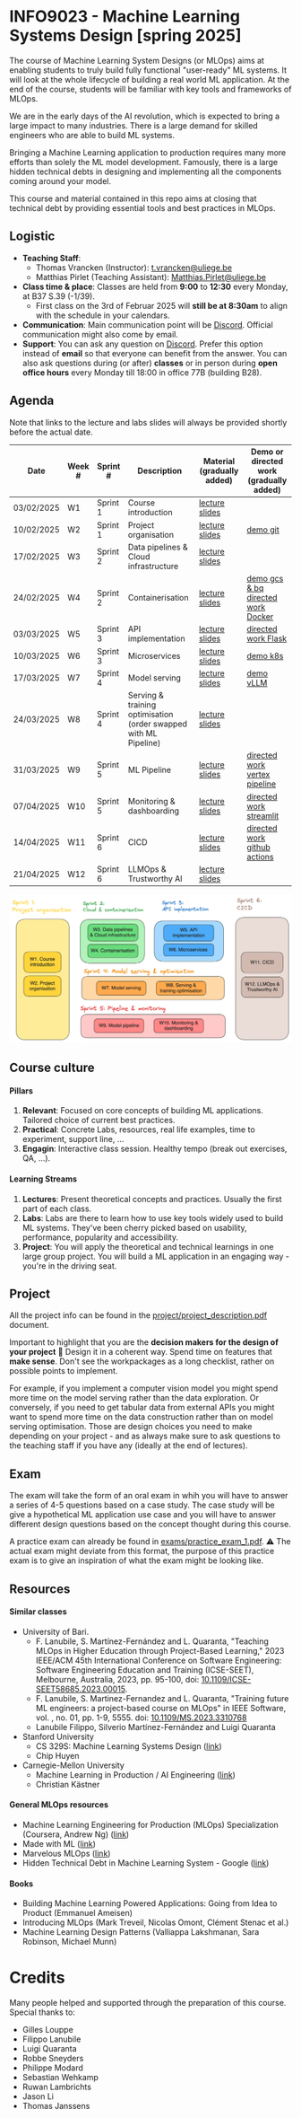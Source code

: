 # INFO9023 - Machine Learning Systems Design [spring 2025]

The course of Machine Learning System Designs (or MLOps) aims at enabling students to truly build fully functional "user-ready" ML systems. It will look at the whole lifecycle of building a real world ML application. At the end of the course, students will be familiar with key tools and frameworks of MLOps.

We are in the early days of the AI revolution, which is expected to bring a large impact to many industries. There is a large demand for skilled engineers who are able to build ML systems.

Bringing a Machine Learning application to production requires many more efforts than solely the ML model development. Famously, there is a large hidden technical debts in designing and implementing all the components coming around your model.

This course and material contained in this repo aims at closing that technical debt by providing essential tools and best practices in MLOps.

## Logistic
- **Teaching Staff**: 
  - Thomas Vrancken (Instructor): t.vrancken@uliege.be
  - Matthias Pirlet (Teaching Assistant): Matthias.Pirlet@uliege.be 
- **Class time & place**: Classes are held from **9:00** to **12:30** every Monday, at B37 S.39 (-1/39).
  - First class on the 3rd of Februar 2025 will **still be at 8:30am** to align with the schedule in your calendars. 
- **Communication**: Main communication point will be [Discord](https://discord.gg/kY6B3cchkr). Official communication might also come by email.
- **Support**: You can ask any question on [Discord](https://discord.gg/kY6B3cchkr). Prefer this option instead of **email** so that everyone can benefit from the answer. You can also ask questions during (or after) **classes** or in person during **open office hours** every Monday till 18:00 in office 77B (building B28).

## Agenda

Note that links to the lecture and labs slides will always be provided shortly before the actual date.

| Date       | Week #     | Sprint #       | Description       | Material (gradually added)      | Demo or directed work (gradually added) |
|------------|------------|----------------|-------------------|---------------------------------|------------------------|
| 03/02/2025 | W1  | Sprint 1 | Course introduction | [lecture slides](lectures/01_course_introduction.pdf)  | |
| 10/02/2025 | W2  | Sprint 1 | Project organisation | [lecture slides](lectures/02_project_organisation.pdf)  | [demo git](demos/01_git/README.md) | 
| 17/02/2025 | W3  | Sprint 2 | Data pipelines & Cloud infrastructure | [lecture slides](lectures/03_data_pipelines_&_cloud_infrastructure.pdf) |
| 24/02/2025 | W4  | Sprint 2 | Containerisation | [lecture slides](lectures/04_containerisation.pdf) | [demo gcs & bq](demos/02_gcs_bq/README.md) [directed work Docker](directed_work/01_docker/README.md)|
| 03/03/2025 | W5  | Sprint 3 | API implementation | [lecture slides](lectures/05_API_implementation.pdf) | [directed work Flask](directed_work/02_flask/README.md) |
| 10/03/2025 | W6  | Sprint 3 | Microservices  | [lecture slides](lectures/06_microservices.pdf) | [demo k8s](demos/03_kubernetes/) |
| 17/03/2025 | W7  | Sprint 4 | Model serving | [lecture slides](lectures/07_model_serving.pdf) | [demo vLLM](demos/04_vllm/) |
| 24/03/2025 | W8  | Sprint 4 | Serving & training optimisation (order swapped with ML Pipeline) | [lecture slides](lectures/08_serving_and_training_optimisation.pdf) |
| 31/03/2025 | W9  | Sprint 5 | ML Pipeline | [lecture slides](lectures/09_model_pipeline.pdf) | [directed work vertex pipeline](directed_work/04_vertex) | 
| 07/04/2025 | W10 | Sprint 5 | Monitoring & dashboarding | [lecture slides](lectures/10_monitoring_and_dashboarding.pdf) | [directed work streamlit](directed_work/05_streamlit) | 
| 14/04/2025 | W11 | Sprint 6 | CICD | [lecture slides](lectures/11_cicd.pdf) | [directed work github actions](directed_work/06_github_actions) |
| 21/04/2025 | W12 | Sprint 6 | LLMOps & Trustworthy AI | [lecture slides](lectures/12_llmops_and_trusworthy_ai.pdf) |

![Topics overview](figures/classes_overview.png)

## Course culture

#### Pillars
1. **Relevant**: Focused on core concepts of building ML applications. Tailored choice of current best practices.
2. **Practical**: Concrete Labs, resources, real life examples, time to experiment, support line, …
3. **Engagin**: Interactive class session. Healthy tempo (break out exercises, QA, …). 

#### Learning Streams
1. **Lectures**: Present theoretical concepts and practices. Usually the first part of each class.
2. **Labs**: Labs are there to learn how to use key tools widely used to build ML systems. They've been cherry picked based on usability, performance, popularity and accessibility. 
3. **Project**: You will apply the theoretical and technical learnings in one large group project. You will build a ML application in an engaging way - you're in the driving seat.

## Project 

All the project info can be found in the [project/project_description.pdf](project/project_description.pdf) document.

Important to highlight that you are the **decision makers for the design of your project** :open_hands: Design it in a coherent way. Spend time on features that **make sense**. Don't see the workpackages as a long checklist, rather on possible points to implement.

For example, if you implement a computer vision model you might spend more time on the model serving rather than the data exploration. Or conversely, if you need to get tabular data from external APIs you might want to spend more time on the data construction rather than on model serving optimisation. Those are design choices you need to make depending on your project - and as always make sure to ask questions to the teaching staff if you have any (ideally at the end of lectures).  

## Exam 

The exam will take the form of an oral exam in whih you will have to answer a series of 4-5 questions based on a case study. The case study will be give a hypothetical ML application use case and you will have to answer different design questions based on the concept thought during this course.

A practice exam can already be found in [exams/practice_exam_1.pdf](exams/practice_exam_1.pdf). :warning: The actual exam might deviate from this format, the purpose of this practice exam is to give an inspiration of what the exam might be looking like.

## Resources

#### Similar classes
- University of Bari.
  - F. Lanubile, S. Martínez-Fernández and L. Quaranta, "Teaching MLOps in Higher Education through Project-Based Learning," 2023 IEEE/ACM 45th International Conference on Software Engineering: Software Engineering Education and Training (ICSE-SEET), Melbourne, Australia, 2023, pp. 95-100, doi: [10.1109/ICSE-SEET58685.2023.00015](https://ieeexplore.ieee.org/document/10172734).
  - F. Lanubile, S. Martinez-Fernandez and L. Quaranta, "Training future ML engineers: a project-based course on MLOps" in IEEE Software, vol. , no. 01, pp. 1-9, 5555.
doi: [10.1109/MS.2023.3310768](https://www.computer.org/csdl/magazine/so/2024/02/10243109/1QfhWPYvSYU)
  - Lanubile Filippo, Silverio Martínez-Fernández and Luigi Quaranta
- Stanford University
  - CS 329S: Machine Learning Systems Design ([link](https://stanford-cs329s.github.io/))
  - Chip Huyen
- Carnegie-Mellon University
  - Machine Learning in Production / AI Engineering ([link](https://ckaestne.github.io/seai/)) 
  - Christian Kästner

#### General MLOps resources
- Machine Learning Engineering for Production (MLOps) Specialization (Coursera, Andrew Ng) ([link](https://www.coursera.org/specializations/machine-learning-engineering-for-production-mlops?utm_campaign=video-youtube-mlops-video-series&utm_medium=institutions&utm_source=deeplearning-ai))
- Made with ML ([link](https://madewithml.com/))
- Marvelous MLOps ([link](https://marvelousmlops.substack.com/))
- Hidden Technical Debt in Machine Learning System - Google ([link](https://proceedings.neurips.cc/paper_files/paper/2015/file/86df7dcfd896fcaf2674f757a2463eba-Paper.pdf))

#### Books
- Building Machine Learning Powered Applications: Going from Idea to Product (Emmanuel Ameisen)
- Introducing MLOps (Mark Treveil, Nicolas Omont, Clément Stenac et al.)
- Machine Learning Design Patterns (Valliappa Lakshmanan, Sara Robinson, Michael Munn)

# Credits

Many people helped and supported through the preparation of this course. Special thanks to:
- Gilles Louppe
- Filippo Lanubile
- Luigi Quaranta
- Robbe Sneyders
- Philippe Modard
- Sebastian Wehkamp
- Ruwan Lambrichts
- Jason Li
- Thomas Janssens